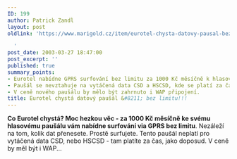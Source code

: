 ```yaml
---
ID: 199
author: Patrick Zandl
layout: post
oldlink: 'https://www.marigold.cz/item/eurotel-chysta-datovy-pausal-bez-limitu

  '
post_date: 2003-03-27 18:47:00
post_excerpt: ''
published: true
summary_points:
- Eurotel nabídne GPRS surfování bez limitu za 1000 Kč měsíčně k hlasovému paušálu.
- Paušál se nevztahuje na vytáčená data CSD a HSCSD, kde se platí za čas.
- V ceně nového paušálu by mělo být zahrnuto i WAP připojení.
title: Eurotel chystá datový paušál &#8211; bez limitu!!!
---
```


<STRONG>Co Eurotel chystá? Moc hezkou věc - za 1000 Kč měsíčně ke svému hlasovému paušálu vám nabídne surfování via GPRS bez limitu</STRONG>. Nezáleží na tom, kolik dat přenesete. Prostě surfujete. Tento paušál neplatí pro vytáčená data CSD, nebo HSCSD - tam platíte za čas, jako doposud. V ceně by měl být i WAP...